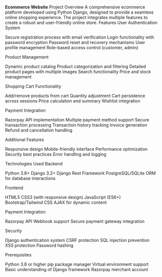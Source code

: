 **Ecommerce Website**
Project Overview
A comprehensive ecommerce platform developed using Python Django, designed to provide a seamless online shopping experience. The project integrates multiple features to create a robust and user-friendly online store.
Features
User Authentication System

Secure registration process with email verification
Login functionality with password encryption
Password reset and recovery mechanisms
User profile management
Role-based access control (customer, admin)

Product Management

Dynamic product catalog
Product categorization and filtering
Detailed product pages with multiple images
Search functionality
Price and stock management

Shopping Cart Functionality

Add/remove products from cart
Quantity adjustment
Cart persistence across sessions
Price calculation and summary
Wishlist integration

Payment Integration

Razorpay API implementation
Multiple payment method support
Secure transaction processing
Transaction history tracking
Invoice generation
Refund and cancellation handling

Additional Features

Responsive design
Mobile-friendly interface
Performance optimization
Security best practices
Error handling and logging

Technologies Used
Backend

Python 3.8+
Django 3.2+
Django Rest Framework
PostgreSQL/SQLite
ORM for database interactions

Frontend

HTML5
CSS3 (with responsive design)
JavaScript (ES6+)
Bootstrap/Tailwind CSS
AJAX for dynamic content

Payment Integration

Razorpay API
Webhook support
Secure payment gateway integration

Security

Django authentication system
CSRF protection
SQL injection prevention
XSS protection
Password hashing

Prerequisites

Python 3.8 or higher
pip package manager
Virtual environment support
Basic understanding of Django framework
Razorpay merchant account
